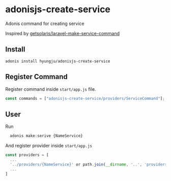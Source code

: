 # adonisjs-create-service

Adonis command for creating service

Inspired by [getsolaris/laravel-make-service-command](https://github.com/getsolaris/laravel-make-service-command)

## Install

`adonis install hyungju/adonisjs-create-service`

## Register Command

Register command inside `start/app.js` file.

```js
const commands = ["adonisjs-create-service/providers/ServiceCommand"];
```

## User

Run

```js
  adonis make:serive {NameService}
```

And register provider inside `start/app.js`

```js
const providers = [
  ...
  '../providers/{NameService}' or path.join(__dirname, '..', 'providers/{NameService}'),
  ...
]
```
